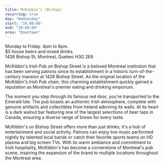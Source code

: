 ```yaml
---
title: McKibbin’s (Bishop)
recurring: true
day: "Wednesday"
start: "16:00:00"
end: "20:00:00"
area: "Downtown"
---
```


Monday to Friday. 4pm to 8pm.<br>$5 house beers and mixed drinks.<br>1426 Bishop St, Montreal, Quebec H3G 2E6

<!-- more -->

McKibbin's Irish Pub on Bishop Street is a beloved Montreal institution that has been serving patrons since its establishment in a historic turn-of-the-century mansion at 1426 Bishop Street. As the original location of the McKibbin's Irish Pub chain, this charming establishment quickly gained a reputation as Montreal's premier eating and drinking emporium.

The moment you step through its famous red door, you're transported to the Emerald Isle. The pub boasts an authentic Irish atmosphere, complete with genuine artifacts and collectibles from Ireland adorning its walls. At its heart is a dark walnut bar featuring one of the largest selections of beer taps in Canada, ensuring a diverse range of brews for every taste.

McKibbin's on Bishop Street offers more than just drinks; it's a hub of entertainment and social activity. Patrons can enjoy live music performed nightly by talented local bands or catch their favorite sports teams on HD plasma and big screen TVs. With its warm ambiance and commitment to Irish hospitality, McKibbin's has become a cornerstone of Montreal's pub scene, inspiring the expansion of the brand to multiple locations throughout the Montreal area.
